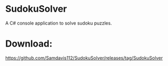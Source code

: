 # SudokuSolver
A C# console application to solve sudoku puzzles.

# Download:
https://github.com/Samdavis112/SudokuSolver/releases/tag/SudokuSolver
